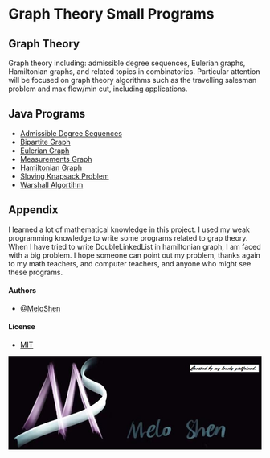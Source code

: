 # Graph Theory Small Programs

## Graph Theory

Graph theory including: admissible degree sequences, Eulerian graphs, Hamiltonian graphs, and related topics in combinatorics. Particular attention will be focused on graph theory algorithms such as the travelling salesman problem and max flow/min cut, including applications.

## Java Programs

* [Admissible Degree Sequences](https://github.com/MeloShen/Graph-Theory-Programs/blob/main/Code/Admissable/Admissable.md)
* [Bipartite Graph](https://github.com/MeloShen/Graph-Theory-Programs/blob/main/Code/Bipartite/Bipartite.md)
* [Eulerian Graph](https://github.com/MeloShen/Graph-Theory-Programs/blob/main/Code/EulerianGraph/EulerianGraph.md)
* [Measurements Graph](https://github.com/MeloShen/Graph-Theory-Programs/blob/main/Code/GraphMeasurements/MeasurementsGraph.java)
* [Hamiltonian Graph](https://github.com/MeloShen/Graph-Theory-Programs/blob/main/Code/HamiltonianGraphs/Hamiltonian.java)
* [Sloving Knapsack Problem](https://github.com/MeloShen/Graph-Theory-Programs/blob/main/Code/KnapsackProblem/knapsack%20problem.md)
* [Warshall Algortihm](https://github.com/MeloShen/Graph-Theory-Programs/blob/main/Code/WarshallAlgortihm/WarshallAlgortihm.md)


## Appendix

I learned a lot of mathematical knowledge in this project. I used my weak programming knowledge to write some programs related to grap theory. When I have tried to write DoubleLinkedList in hamiltonian graph, I am faced with a big problem. I hope someone can point out my problem, thanks again to my math teachers, and computer teachers, and anyone who might see these programs.

#### Authors

- [@MeloShen](https://www.github.com/MeloShen)

#### License

- [MIT](https://choosealicense.com/licenses/mit/)


![LOGO](https://raw.githubusercontent.com/MeloShen/MeloShen/main/_image/Logo_black.jpg)

